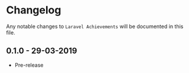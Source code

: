 # Changelog

Any notable changes to `Laravel Achievements` will be documented in this file.

## 0.1.0 - 29-03-2019

- Pre-release